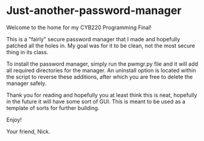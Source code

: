 # Just-another-password-manager
Welcome to the home for my CYB220 Programming Final!

This is a "fairly" secure password manager that I made and hopefully patched all the holes in.
My goal was for it to be clean, not the most secure thing in its class.

To install the password manager, simply run the pwmgr.py file and it will add all required directories for the manager. 
An uninstall option is located within the script to reverse these additions, after which you are free to delete the manager safely.

Thank you for reading and hopefully you at least think this is neat, hopefully in the future it will have some sort of GUI.
This is meant to be used as a template of sorts for further building.

Enjoy!

Your friend,
Nick.
